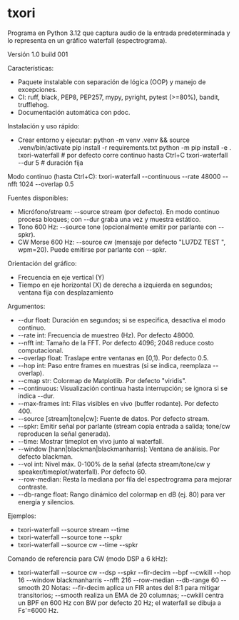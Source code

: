# txori
Programa en Python 3.12 que captura audio de la entrada predeterminada y lo representa en un gráfico waterfall (espectrograma).

Versión 1.0 build 001

Características:
- Paquete instalable con separación de lógica (OOP) y manejo de excepciones.
- CI: ruff, black, PEP8, PEP257, mypy, pyright, pytest (>=80%), bandit, trufflehog.
- Documentación automática con pdoc.

Instalación y uso rápido:
- Crear entorno y ejecutar:
  python -m venv .venv && source .venv/bin/activate
  pip install -r requirements.txt
  python -m pip install -e .
  txori-waterfall  # por defecto corre continuo hasta Ctrl+C
  txori-waterfall --dur 5  # duración fija

Modo continuo (hasta Ctrl+C):
  txori-waterfall --continuous --rate 48000 --nfft 1024 --overlap 0.5

Fuentes disponibles:
- Micrófono/stream: --source stream (por defecto). En modo continuo procesa bloques; con --dur graba una vez y muestra estático.
- Tono 600 Hz: --source tone (opcionalmente emitir por parlante con --spkr).
- CW Morse 600 Hz: --source cw (mensaje por defecto "LU7DZ TEST     ", wpm=20). Puede emitirse por parlante con --spkr.

Orientación del gráfico:
- Frecuencia en eje vertical (Y)
- Tiempo en eje horizontal (X) de derecha a izquierda en segundos; ventana fija con desplazamiento

Argumentos:
- --dur float: Duración en segundos; si se especifica, desactiva el modo continuo.
- --rate int: Frecuencia de muestreo (Hz). Por defecto 48000.
- --nfft int: Tamaño de la FFT. Por defecto 4096; 2048 reduce costo computacional.
- --overlap float: Traslape entre ventanas en [0,1). Por defecto 0.5.
- --hop int: Paso entre frames en muestras (si se indica, reemplaza --overlap).
- --cmap str: Colormap de Matplotlib. Por defecto "viridis".
- --continuous: Visualización continua hasta interrupción; se ignora si se indica --dur.
- --max-frames int: Filas visibles en vivo (buffer rodante). Por defecto 400.
- --source [stream|tone|cw]: Fuente de datos. Por defecto stream.
- --spkr: Emitir señal por parlante (stream copia entrada a salida; tone/cw reproducen la señal generada).
- --time: Mostrar timeplot en vivo junto al waterfall.
- --window [hann|blackman|blackmanharris]: Ventana de análisis. Por defecto blackman.
- --vol int: Nivel máx. 0-100% de la señal (afecta stream/tone/cw y speaker/timeplot/waterfall). Por defecto 60.
- --row-median: Resta la mediana por fila del espectrograma para mejorar contraste.
- --db-range float: Rango dinámico del colormap en dB (ej. 80) para ver energía y silencios.

Ejemplos:
- txori-waterfall --source stream --time
- txori-waterfall --source tone --spkr
- txori-waterfall --source cw --time --spkr

Comando de referencia para CW (modo DSP a 6 kHz):
- txori-waterfall --source cw --dsp --spkr --fir-decim --bpf --cwkill --hop 16 --window blackmanharris --nfft 216 --row-median --db-range 60 --smooth 20
  Notas: --fir-decim aplica un FIR antes del 8:1 para mitigar transitorios; --smooth realiza un EMA de 20 columnas; --cwkill centra un BPF en 600 Hz con BW por defecto 20 Hz; el waterfall se dibuja a Fs'=6000 Hz.

